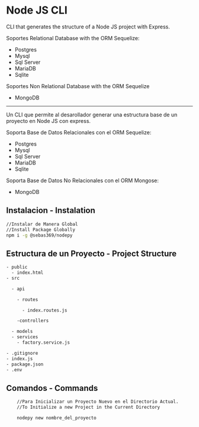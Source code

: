 # Node JS CLI

CLI that generates the structure of a Node JS project with Express.

Soportes Relational Database with the ORM Sequelize:

- Postgres
- Mysql
- Sql Server
- MariaDB
- Sqlite

Soportes Non Relational Database with the ORM Sequelize

- MongoDB

---

Un CLI que permite al desarollador generar una estructura base de un proyecto en Node JS con express.

Soporta Base de Datos Relacionales con el ORM Sequelize:

- Postgres
- Mysql
- Sql Server
- MariaDB
- Sqlite

Soporta Base de Datos No Relacionales con el ORM Mongose:

- MongoDB

## Instalacion - Instalation

```bash
//Instalar de Manera Global
//Install Package Globally
npm i -g @sebas369/nodepy

```

## Estructura de un Proyecto - Project Structure

```bash
- public
  - index.html
- src

  - api

    - routes

      - index.routes.js

    -controllers

  - models
  - services
    - factory.service.js

- .gitignore
- index.js
- package.json
- .env
```

## Comandos - Commands

```bash
    //Para Inicializar un Proyecto Nuevo en el Directorio Actual.
    //To Initialize a new Project in the Current Directory

    nodepy new nombre_del_proyecto
```

